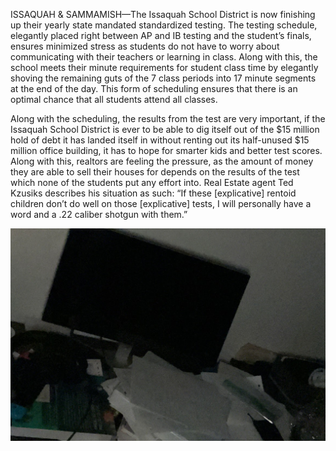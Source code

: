ISSAQUAH & SAMMAMISH—The Issaquah School District is now finishing up their yearly state mandated standardized testing. The testing schedule, elegantly placed right between AP and IB testing and the student’s finals, ensures minimized stress as students do not have to worry about communicating with their teachers or learning in class. Along with this, the school meets their minute requirements for student class time by elegantly shoving the remaining guts of the 7 class periods into 17 minute segments at the end of the day. This form of scheduling ensures that there is an optimal chance that all students attend all classes.

Along with the scheduling, the results from the test are very important, if the Issaquah School District is ever to be able to dig itself out of the $15 million hold of debt it has landed itself in without renting out its half-unused $15 million office building, it has to hope for smarter kids and better test scores. Along with this, realtors are feeling the pressure, as the amount of money they are able to sell their houses for depends on the results of the test which none of the students put any effort into. Real Estate agent Ted Kzusiks describes his situation as such: “If these [explicative] rentoid children don’t do well on those [explicative] tests, I will personally have a word and a .22 caliber shotgun with them.”

![Average student's desk during the current time of year](/article_images/state-testing/desk.jpg)
